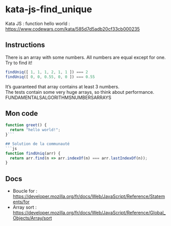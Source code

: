 # kata-js-find_unique
Kata JS : function hello world : https://www.codewars.com/kata/585d7d5adb20cf33cb000235

## Instructions
There is an array with some numbers. All numbers are equal except for one. Try to find it!
```js
findUniq([ 1, 1, 1, 2, 1, 1 ]) === 2
findUniq([ 0, 0, 0.55, 0, 0 ]) === 0.55
```
It’s guaranteed that array contains at least 3 numbers.  
The tests contain some very huge arrays, so think about performance.  
FUNDAMENTALSALGORITHMSNUMBERSARRAYS

## Mon code
```js
function greet() {
  return "hello world!";
}```

## Solution de la communauté
```js
function findUniq(arr) {
  return arr.find(n => arr.indexOf(n) === arr.lastIndexOf(n));
}
```

## Docs
- Boucle for : https://developer.mozilla.org/fr/docs/Web/JavaScript/Reference/Statements/for
- Array sort : https://developer.mozilla.org/fr/docs/Web/JavaScript/Reference/Global_Objects/Array/sort
